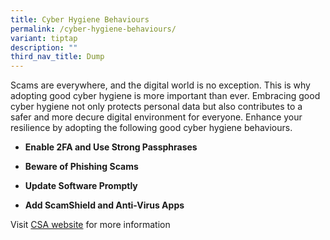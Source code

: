 ```yaml
---
title: Cyber Hygiene Behaviours
permalink: /cyber-hygiene-behaviours/
variant: tiptap
description: ""
third_nav_title: Dump
---
```

<p>Scams are everywhere, and the digital world is no exception. This is why
adopting good cyber hygiene is more important than ever. Embracing good
cyber hygiene not only protects personal data but also contributes to a
safer and more decure digital environment for everyone. Enhance your resilience
by adopting the following good cyber hygiene behaviours.</p>
<ul data-tight="true" class="tight">
<li>
<p><strong>Enable 2FA and Use Strong Passphrases</strong>
</p>
</li>
<li>
<p><strong>Beware of Phishing Scams</strong>
</p>
</li>
<li>
<p><strong>Update Software Promptly</strong>
</p>
</li>
<li>
<p><strong>Add ScamShield and Anti-Virus Apps</strong>
</p>
</li>
</ul>
<p>Visit <a href="https://www.csa.gov.sg/our-programmes/cybersecurity-outreach/cybersecurity-campaigns" rel="noopener noreferrer nofollow" target="_blank">CSA website</a> for
more information</p>